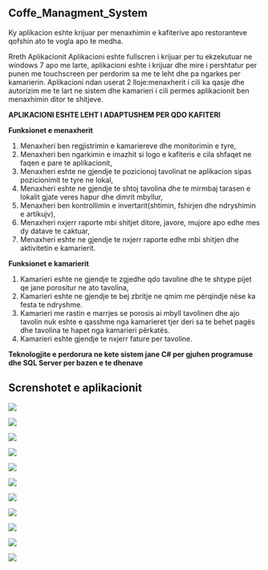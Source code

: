 ## Coffe_Managment_System

Ky aplikacion eshte krijuar per menaxhimin e kafiterive apo restoranteve qofshin ato te vogla apo te medha.

Rreth Aplikacionit
Aplikacioni eshte fullscren i krijuar per tu ekzekutuar ne windows 7 apo me larte, aplikacioni eshte i krijuar dhe mire i pershtatur per punen me touchscreen per perdorim sa me te leht dhe pa ngarkes per kamarierin.
Aplikacioni ndan userat 2 lloje:menaxherit i cili ka qasje dhe autorizim me te lart ne sistem dhe kamarieri i cili permes aplikacionit ben menaxhimin ditor te shitjeve.

**APLIKACIONI ESHTE LEHT I ADAPTUSHEM PER QDO KAFITERI**

__Funksionet e menaxherit__
1.  Menaxheri ben regjistrimin e kamariereve dhe monitorimin e tyre,
2.  Menaxheri ben ngarkimin e imazhit si logo e kafiteris e cila shfaqet ne faqen e pare te aplikacionit,
3.  Menaxheri eshte ne gjendje te pozicionoj tavolinat ne aplikacion sipas pozicionimit te tyre ne lokal,
4.  Menaxheri eshte ne gjendje te shtoj tavolina dhe te mirmbaj tarasen e lokalit gjate veres hapur dhe dimrit mbyllur,
5.  Menaxheri ben kontrollimin e invertarit(shtimin, fshirjen dhe ndryshimin e artikujv),
6.  Menaxheri nxjerr raporte mbi shitjet ditore, javore, mujore apo edhe mes dy datave te caktuar,
7.  Menaxheri eshte ne gjendje te nxjerr raporte edhe mbi shitjen dhe aktivitetin e kamarierit.

__Funksionet e kamarierit__
1.	Kamarieri eshte ne gjendje te zgjedhe qdo tavoline dhe te shtype pijet qe jane porositur ne ato tavolina,
2.	Kamarieri eshte ne gjendje te bej zbritje ne qmim me përqindje nëse ka festa te ndryshme.
3.	Kamarieri me rastin e marrjes se porosis ai mbyll tavolinen dhe ajo tavolin nuk eshte e qasshme nga kamarieret tjer deri sa te behet pagës dhe tavolina te hapet nga kamarieri përkatës.
4.	Kamarieri eshte gjendje te nxjerr fature per tavoline.


**Teknologjite e perdorura ne kete sistem jane C# per gjuhen programuse dhe SQL Server per bazen e te dhenave**



## Screnshotet e aplikacionit

![](screenshots/1.png)

![](screenshots/2.png)

![](screenshots/3.png)

![](screenshots/4.png)

![](screenshots/5.png)

![](screenshots/6.png)

![](screenshots/7.png)

![](screenshots/8.png)

![](screenshots/9.png)

![](screenshots/10.png)

![](screenshots/11.png)
